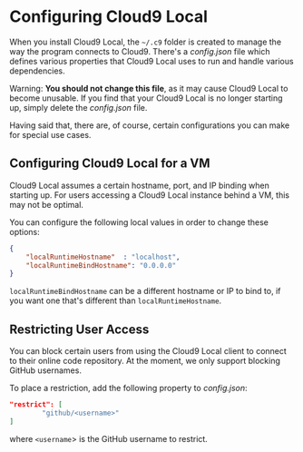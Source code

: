 # Configuring Cloud9 Local

When you install Cloud9 Local, the `~/.c9` folder is created to manage the way the program connects to Cloud9. There's a _config.json_ file which defines various properties that Cloud9 Local uses to run and handle various dependencies. 

Warning: **You should not change this file**, as it may cause Cloud9 Local to become unusable. If you find that your Cloud9 Local is no longer starting up, simply delete the _config.json_ file. 

Having said that, there are, of course, certain configurations you can make for special use cases. 

## Configuring Cloud9 Local for a VM

Cloud9 Local assumes a certain hostname, port, and IP binding when starting up. For users accessing a Cloud9 Local instance behind a VM, this may not be optimal.

You can configure the following local values in order to change these options:

```json
{
    "localRuntimeHostname"  : "localhost",
    "localRuntimeBindHostname": "0.0.0.0"
}
```

`localRuntimeBindHostname` can be a different hostname or IP to bind to, if you want one that's different than `localRuntimeHostname`.

## Restricting User Access

You can block certain users from using the Cloud9 Local client to connect to their online code repository. At the moment, we only support blocking GitHub usernames.

To place a restriction, add the following property to _config.json_:

```json
"restrict": [
        "github/<username>"
]
```

where `<username`> is the GitHub username to restrict.